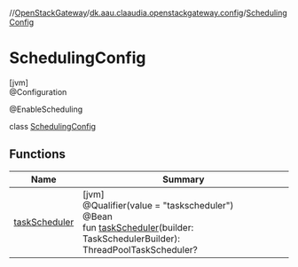 //[OpenStackGateway](../../../index.md)/[dk.aau.claaudia.openstackgateway.config](../index.md)/[SchedulingConfig](index.md)

# SchedulingConfig

[jvm]\
@Configuration

@EnableScheduling

class [SchedulingConfig](index.md)

## Functions

| Name | Summary |
|---|---|
| [taskScheduler](task-scheduler.md) | [jvm]<br>@Qualifier(value = "taskscheduler")<br>@Bean<br>fun [taskScheduler](task-scheduler.md)(builder: TaskSchedulerBuilder): ThreadPoolTaskScheduler? |
